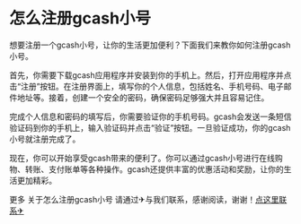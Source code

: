 # 怎么注册gcash小号

想要注册一个gcash小号，让你的生活更加便利？下面我们来教你如何注册gcash小号。

首先，你需要下载gcash应用程序并安装到你的手机上。然后，打开应用程序并点击“注册”按钮。在注册界面上，填写你的个人信息，包括姓名、手机号码、电子邮件地址等。接着，创建一个安全的密码，确保密码足够强大并且容易记住。

完成个人信息和密码的填写后，你需要验证你的手机号码。gcash会发送一条短信验证码到你的手机上，输入验证码并点击“验证”按钮。一旦验证成功，你的gcash小号就注册完成了。

现在，你可以开始享受gcash带来的便利了。你可以通过gcash小号进行在线购物、转账、支付账单等各种操作。gcash还提供丰富的优惠活动和奖励，让你的生活更加精彩。

更多 关于怎么注册gcash小号 请通过✈与我们联系，感谢阅读，谢谢！[点这里联系✈](https://d.k02.cc)